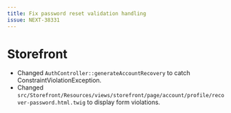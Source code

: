 ```yaml
---
title: Fix password reset validation handling
issue: NEXT-38331
---
```

# Storefront
* Changed `AuthController::generateAccountRecovery` to catch ConstraintViolationException.
* Changed `src/Storefront/Resources/views/storefront/page/account/profile/recover-password.html.twig` to display form violations.
